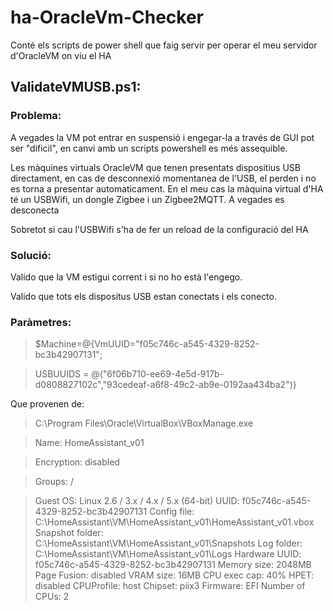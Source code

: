 # ha-OracleVm-Checker
Conté els scripts de power shell que faig servir per operar el meu servidor d'OracleVM on viu el HA

## ValidateVMUSB.ps1:
### Problema:
A vegades la VM pot entrar en suspensió i engegar-la a través de GUI pot ser "dificil", en canvi amb un scripts powershell es més assequible.

Les màquines virtuals OracleVM que tenen presentats dispositius USB directament, en cas de desconnexió momentanea de l'USB, el perden i no es torna a presentar automaticament. En el meu cas la màquina virtual d'HA té un USBWifi, un dongle Zigbee i un Zigbee2MQTT. A vegades es desconecta

Sobretot si cau l'USBWifi s'ha de fer un reload de la configuració del HA
### Solució: 
Valido que la VM estigui corrent i si no ho està l'engego.

Valido que tots els dispositus USB estan conectats i els conecto.
### Paràmetres:
>$Machine=@{VmUUID="f05c746c-a545-4329-8252-bc3b42907131";

>USBUUIDS = @("6f06b710-ee69-4e5d-917b-d0808827102c","93cedeaf-a6f8-49c2-ab9e-0192aa434ba2")}

Que provenen de:

>C:\Program Files\Oracle\VirtualBox\VBoxManage.exe

>Name:                        HomeAssistant_v01

>Encryption:     disabled

>Groups:                      /

>Guest OS:                    Linux 2.6 / 3.x / 4.x / 5.x (64-bit)
UUID:                        f05c746c-a545-4329-8252-bc3b42907131
Config file:                 C:\HomeAssistant\VM\HomeAssistant_v01\HomeAssistant_v01.vbox
Snapshot folder:             C:\HomeAssistant\VM\HomeAssistant_v01\Snapshots
Log folder:                  C:\HomeAssistant\VM\HomeAssistant_v01\Logs
Hardware UUID:               f05c746c-a545-4329-8252-bc3b42907131
Memory size:                 2048MB
Page Fusion:                 disabled
VRAM size:                   16MB
CPU exec cap:                40%
HPET:                        disabled
CPUProfile:                  host
Chipset:                     piix3
Firmware:                    EFI
Number of CPUs:              2
